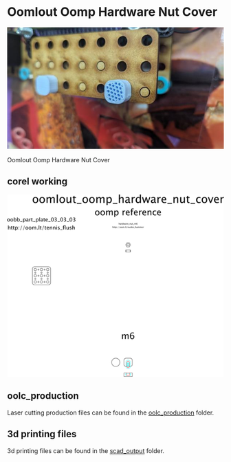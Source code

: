 # Oomlout Oomp Hardware Nut Cover
[![](image_600.jpg)](image.jpg)













Oomlout Oomp Hardware Nut Cover  
  



## corel working
![](working_600.png) 


















## oolc_production
Laser cutting production files can be found in the [oolc_production](oolc_production) folder.

## 3d printing files
3d printing files can be found in the [scad_output](scad_output) folder.

